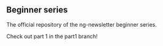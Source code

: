 Beginner series
--------

The official repository of the ng-newsletter beginner series.

Check out part 1 in the part1 branch!